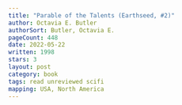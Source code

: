 ```yaml
---
title: "Parable of the Talents (Earthseed, #2)"
author: Octavia E. Butler
authorSort: Butler, Octavia E.
pageCount: 448
date: 2022-05-22
written: 1998
stars: 3
layout: post
category: book
tags: read unreviewed scifi
mapping: USA, North America
---
```

